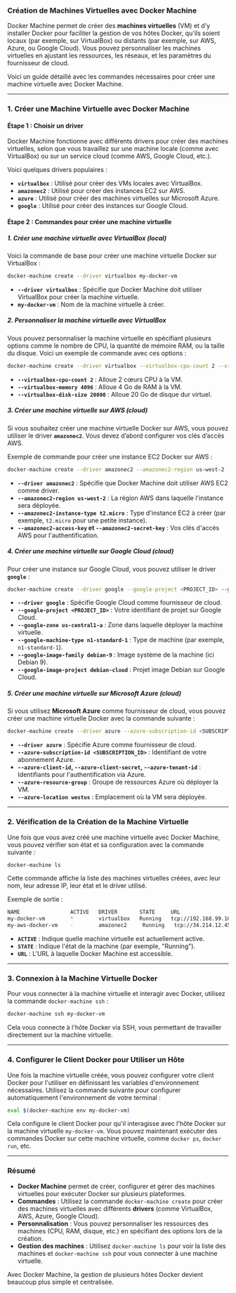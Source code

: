 ### **Création de Machines Virtuelles avec Docker Machine**

Docker Machine permet de créer des **machines virtuelles** (VM) et d’y installer Docker pour faciliter la gestion de vos hôtes Docker, qu'ils soient locaux (par exemple, sur VirtualBox) ou distants (par exemple, sur AWS, Azure, ou Google Cloud). Vous pouvez personnaliser les machines virtuelles en ajustant les ressources, les réseaux, et les paramètres du fournisseur de cloud.

Voici un guide détaillé avec les commandes nécessaires pour créer une machine virtuelle avec Docker Machine.

---

### **1. Créer une Machine Virtuelle avec Docker Machine**

#### **Étape 1 : Choisir un driver**

Docker Machine fonctionne avec différents drivers pour créer des machines virtuelles, selon que vous travaillez sur une machine locale (comme avec VirtualBox) ou sur un service cloud (comme AWS, Google Cloud, etc.).

Voici quelques drivers populaires :
- **`virtualbox`** : Utilisé pour créer des VMs locales avec VirtualBox.
- **`amazonec2`** : Utilisé pour créer des instances EC2 sur AWS.
- **`azure`** : Utilisé pour créer des machines virtuelles sur Microsoft Azure.
- **`google`** : Utilisé pour créer des instances sur Google Cloud.

#### **Étape 2 : Commandes pour créer une machine virtuelle**

##### **1. Créer une machine virtuelle avec VirtualBox (local)**

Voici la commande de base pour créer une machine virtuelle Docker sur VirtualBox :

```bash
docker-machine create --driver virtualbox my-docker-vm
```

- **`--driver virtualbox`** : Spécifie que Docker Machine doit utiliser VirtualBox pour créer la machine virtuelle.
- **`my-docker-vm`** : Nom de la machine virtuelle à créer.

##### **2. Personnaliser la machine virtuelle avec VirtualBox**

Vous pouvez personnaliser la machine virtuelle en spécifiant plusieurs options comme le nombre de CPU, la quantité de mémoire RAM, ou la taille du disque. Voici un exemple de commande avec ces options :

```bash
docker-machine create --driver virtualbox --virtualbox-cpu-count 2 --virtualbox-memory 4096 --virtualbox-disk-size 20000 my-docker-vm
```

- **`--virtualbox-cpu-count 2`** : Alloue 2 cœurs CPU à la VM.
- **`--virtualbox-memory 4096`** : Alloue 4 Go de RAM à la VM.
- **`--virtualbox-disk-size 20000`** : Alloue 20 Go de disque dur virtuel.

##### **3. Créer une machine virtuelle sur AWS (cloud)**

Si vous souhaitez créer une machine virtuelle Docker sur AWS, vous pouvez utiliser le driver **`amazonec2`**. Vous devez d’abord configurer vos clés d’accès AWS.

Exemple de commande pour créer une instance EC2 Docker sur AWS :

```bash
docker-machine create --driver amazonec2 --amazonec2-region us-west-2 --amazonec2-instance-type t2.micro --amazonec2-access-key <AWS_ACCESS_KEY> --amazonec2-secret-key <AWS_SECRET_KEY> my-aws-docker-vm
```

- **`--driver amazonec2`** : Spécifie que Docker Machine doit utiliser AWS EC2 comme driver.
- **`--amazonec2-region us-west-2`** : La région AWS dans laquelle l'instance sera déployée.
- **`--amazonec2-instance-type t2.micro`** : Type d'instance EC2 à créer (par exemple, `t2.micro` pour une petite instance).
- **`--amazonec2-access-key` et `--amazonec2-secret-key`** : Vos clés d'accès AWS pour l'authentification.

##### **4. Créer une machine virtuelle sur Google Cloud (cloud)**

Pour créer une instance sur Google Cloud, vous pouvez utiliser le driver **`google`** :

```bash
docker-machine create --driver google --google-project <PROJECT_ID> --google-zone us-central1-a --google-machine-type n1-standard-1 --google-image-family debian-9 --google-image-project debian-cloud my-gcloud-docker-vm
```

- **`--driver google`** : Spécifie Google Cloud comme fournisseur de cloud.
- **`--google-project <PROJECT_ID>`** : Votre identifiant de projet sur Google Cloud.
- **`--google-zone us-central1-a`** : Zone dans laquelle déployer la machine virtuelle.
- **`--google-machine-type n1-standard-1`** : Type de machine (par exemple, `n1-standard-1`).
- **`--google-image-family debian-9`** : Image système de la machine (ici Debian 9).
- **`--google-image-project debian-cloud`** : Projet image Debian sur Google Cloud.

##### **5. Créer une machine virtuelle sur Microsoft Azure (cloud)**

Si vous utilisez **Microsoft Azure** comme fournisseur de cloud, vous pouvez créer une machine virtuelle Docker avec la commande suivante :

```bash
docker-machine create --driver azure --azure-subscription-id <SUBSCRIPTION_ID> --azure-client-id <CLIENT_ID> --azure-client-secret <CLIENT_SECRET> --azure-tenant-id <TENANT_ID> --azure-resource-group my-docker-rg --azure-location westus my-azure-docker-vm
```

- **`--driver azure`** : Spécifie Azure comme fournisseur de cloud.
- **`--azure-subscription-id <SUBSCRIPTION_ID>`** : Identifiant de votre abonnement Azure.
- **`--azure-client-id`, `--azure-client-secret`, `--azure-tenant-id`** : Identifiants pour l'authentification via Azure.
- **`--azure-resource-group`** : Groupe de ressources Azure où déployer la VM.
- **`--azure-location westus`** : Emplacement où la VM sera déployée.

---

### **2. Vérification de la Création de la Machine Virtuelle**

Une fois que vous avez créé une machine virtuelle avec Docker Machine, vous pouvez vérifier son état et sa configuration avec la commande suivante :

```bash
docker-machine ls
```

Cette commande affiche la liste des machines virtuelles créées, avec leur nom, leur adresse IP, leur état et le driver utilisé.

Exemple de sortie :
```bash
NAME                ACTIVE   DRIVER       STATE     URL                         SWARM   DOCKER     ERRORS
my-docker-vm        *        virtualbox   Running   tcp://192.168.99.100:2376           v19.03.8
my-aws-docker-vm    -        amazonec2     Running   tcp://34.214.12.45:2376           v19.03.8
```

- **`ACTIVE`** : Indique quelle machine virtuelle est actuellement active.
- **`STATE`** : Indique l'état de la machine (par exemple, "Running").
- **`URL`** : L'URL à laquelle Docker Machine est accessible.

---

### **3. Connexion à la Machine Virtuelle Docker**

Pour vous connecter à la machine virtuelle et interagir avec Docker, utilisez la commande `docker-machine ssh` :

```bash
docker-machine ssh my-docker-vm
```

Cela vous connecte à l'hôte Docker via SSH, vous permettant de travailler directement sur la machine virtuelle.

---

### **4. Configurer le Client Docker pour Utiliser un Hôte**

Une fois la machine virtuelle créée, vous pouvez configurer votre client Docker pour l'utiliser en définissant les variables d'environnement nécessaires. Utilisez la commande suivante pour configurer automatiquement l'environnement de votre terminal :

```bash
eval $(docker-machine env my-docker-vm)
```

Cela configure le client Docker pour qu'il interagisse avec l'hôte Docker sur la machine virtuelle `my-docker-vm`. Vous pouvez maintenant exécuter des commandes Docker sur cette machine virtuelle, comme `docker ps`, `docker run`, etc.

---

### **Résumé**

- **Docker Machine** permet de créer, configurer et gérer des machines virtuelles pour exécuter Docker sur plusieurs plateformes.
- **Commandes** : Utilisez la commande `docker-machine create` pour créer des machines virtuelles avec différents **drivers** (comme VirtualBox, AWS, Azure, Google Cloud).
- **Personnalisation** : Vous pouvez personnaliser les ressources des machines (CPU, RAM, disque, etc.) en spécifiant des options lors de la création.
- **Gestion des machines** : Utilisez `docker-machine ls` pour voir la liste des machines et `docker-machine ssh` pour vous connecter à une machine virtuelle.

Avec Docker Machine, la gestion de plusieurs hôtes Docker devient beaucoup plus simple et centralisée.